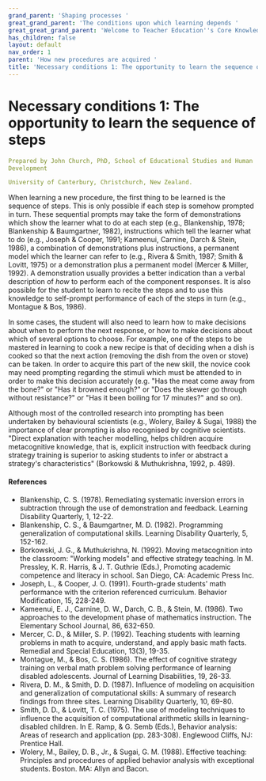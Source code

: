 ```yaml
---
grand_parent: 'Shaping processes '
great_grand_parent: 'The conditions upon which learning depends '
great_great_grand_parent: 'Welcome to Teacher Education''s Core Knowledge and Skills.'
has_children: false
layout: default
nav_order: 1
parent: 'How new procedures are acquired '
title: 'Necessary conditions 1: The opportunity to learn the sequence of steps '
---
```

# Necessary conditions 1: The opportunity to learn the sequence of steps


```yaml
Prepared by John Church, PhD, School of Educational Studies and Human
Development

University of Canterbury, Christchurch, New Zealand.
```


When learning a new procedure, the first thing to be learned is the
sequence of steps. This is only possible if each step is somehow
prompted in turn. These sequential prompts may take the form of
demonstrations which show the learner what to do at each step (e.g.,
Blankenship, 1978; Blankenship & Baumgartner, 1982), instructions which
tell the learner what to do (e.g., Joseph & Cooper, 1991; Kameenui,
Carnine, Darch & Stein, 1986), a combination of demonstrations plus
instructions, a permanent model which the learner can refer to (e.g.,
Rivera & Smith, 1987; Smith & Lovitt, 1975) or a demonstration plus a
permanent model (Mercer & Miller, 1992). A demonstration usually
provides a better indication than a verbal description of *how* to
perform each of the component responses. It is also possible for the
student to learn to recite the steps and to use this knowledge to
self-prompt performance of each of the steps in turn (e.g., Montague &
Bos, 1986).

In some cases, the student will also need to learn how to make decisions
about when to perform the next response, or how to make decisions about
which of several options to choose. For example, one of the steps to be
mastered in learning to cook a new recipe is that of deciding when a
dish is cooked so that the next action (removing the dish from the oven
or stove) can be taken. In order to acquire this part of the new skill,
the novice cook may need prompting regarding the stimuli which must be
attended to in order to make this decision accurately (e.g. "Has the
meat come away from the bone?" or "Has it browned enough?" or "Does the
skewer go through without resistance?" or "Has it been boiling for 17
minutes?" and so on).

Although most of the controlled research into prompting has been
undertaken by behavioural scientists (e.g., Wolery, Bailey & Sugai,
1988) the importance of clear prompting is also recognised by cognitive
scientists. "Direct explanation with teacher modelling, helps children
acquire metacognitive knowledge, that is, explicit instruction with
feedback during strategy training is superior to asking students to
infer or abstract a strategy\'s characteristics" (Borkowski &
Muthukrishna, 1992, p. 489).


#### References

-   Blankenship, C. S. (1978). Remediating systematic inversion errors
    in subtraction through the use of demonstration and feedback.
    Learning Disability Quarterly, 1, 12-22.
-   Blankenship, C. S., & Baumgartner, M. D. (1982). Programming
    generalization of computational skills. Learning Disability
    Quarterly, 5, 152-162.
-   Borkowski, J. G., & Muthukrishna, N. (1992). Moving metacognition
    into the classroom: "Working models" and effective strategy
    teaching. In M. Pressley, K. R. Harris, & J. T. Guthrie (Eds.),
    Promoting academic competence and literacy in school. San Diego, CA:
    Academic Press Inc.
-   Joseph, L., & Cooper, J. O. (1991). Fourth-grade students\' math
    performance with the criterion referenced curriculum. Behavior
    Modification, 15, 228-249.
-   Kameenui, E. J., Carnine, D. W., Darch, C. B., & Stein, M. (1986).
    Two approaches to the development phase of mathematics instruction.
    The Elementary School Journal, 86, 632-650.
-   Mercer, C. D., & Miller, S. P. (1992). Teaching students with
    learning problems in math to acquire, understand, and apply basic
    math facts. Remedial and Special Education, 13(3), 19-35.
-   Montague, M., & Bos, C. S. (1986). The effect of cognitive strategy
    training on verbal math problem solving performance of learning
    disabled adolescents. Journal of Learning Disabilities, 19, 26-33.
-   Rivera, D. M., & Smith, D. D. (1987). Influence of modeling on
    acquisition and generalization of computational skills: A summary of
    research findings from three sites. Learning Disability Quarterly,
    10, 69-80.
-   Smith, D. D., & Lovitt, T. C. (1975). The use of modeling techniques
    to influence the acquisition of computational arithmetic skills in
    learning-disabled children. In E. Ramp, & G. Semb (Eds.), Behavior
    analysis: Areas of research and application (pp. 283-308). Englewood
    Cliffs, NJ: Prentice Hall.
-   Wolery, M., Bailey, D. B., Jr., & Sugai, G. M. (1988). Effective
    teaching: Principles and procedures of applied behavior analysis
    with exceptional students. Boston. MA: Allyn and Bacon.
